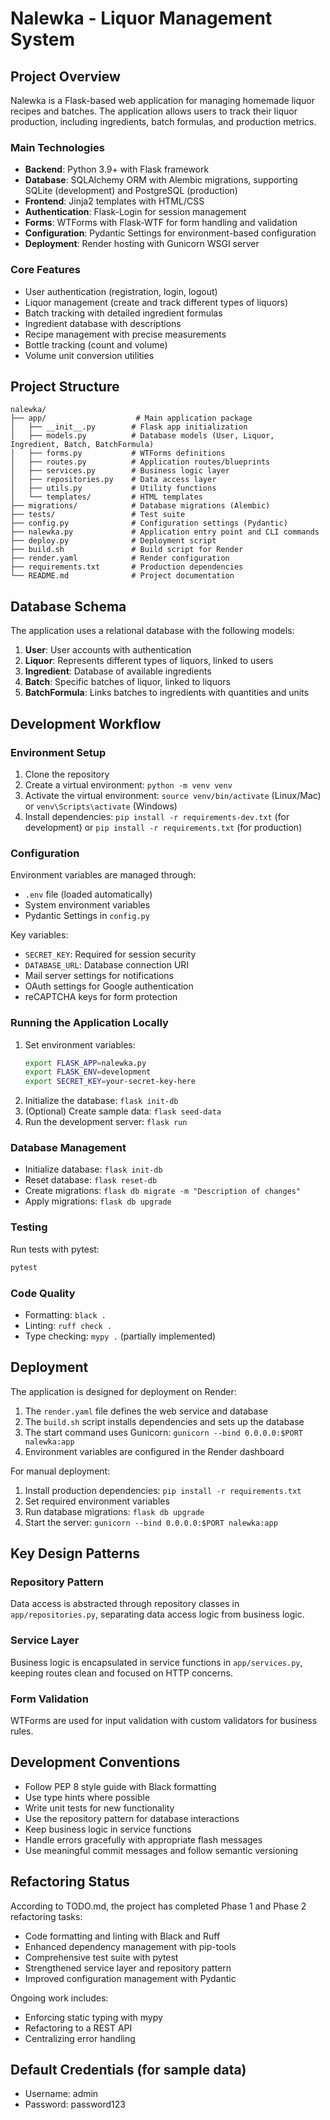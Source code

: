 # Nalewka - Liquor Management System

## Project Overview

Nalewka is a Flask-based web application for managing homemade liquor recipes and batches. The application allows users to track their liquor production, including ingredients, batch formulas, and production metrics.

### Main Technologies
- **Backend**: Python 3.9+ with Flask framework
- **Database**: SQLAlchemy ORM with Alembic migrations, supporting SQLite (development) and PostgreSQL (production)
- **Frontend**: Jinja2 templates with HTML/CSS
- **Authentication**: Flask-Login for session management
- **Forms**: WTForms with Flask-WTF for form handling and validation
- **Configuration**: Pydantic Settings for environment-based configuration
- **Deployment**: Render hosting with Gunicorn WSGI server

### Core Features
- User authentication (registration, login, logout)
- Liquor management (create and track different types of liquors)
- Batch tracking with detailed ingredient formulas
- Ingredient database with descriptions
- Recipe management with precise measurements
- Bottle tracking (count and volume)
- Volume unit conversion utilities

## Project Structure

```
nalewka/
├── app/                    # Main application package
│   ├── __init__.py        # Flask app initialization
│   ├── models.py          # Database models (User, Liquor, Ingredient, Batch, BatchFormula)
│   ├── forms.py           # WTForms definitions
│   ├── routes.py          # Application routes/blueprints
│   ├── services.py        # Business logic layer
│   ├── repositories.py    # Data access layer
│   ├── utils.py           # Utility functions
│   └── templates/         # HTML templates
├── migrations/            # Database migrations (Alembic)
├── tests/                 # Test suite
├── config.py              # Configuration settings (Pydantic)
├── nalewka.py             # Application entry point and CLI commands
├── deploy.py              # Deployment script
├── build.sh               # Build script for Render
├── render.yaml            # Render configuration
├── requirements.txt       # Production dependencies
└── README.md              # Project documentation
```

## Database Schema

The application uses a relational database with the following models:

1. **User**: User accounts with authentication
2. **Liquor**: Represents different types of liquors, linked to users
3. **Ingredient**: Database of available ingredients
4. **Batch**: Specific batches of liquor, linked to liquors
5. **BatchFormula**: Links batches to ingredients with quantities and units

## Development Workflow

### Environment Setup
1. Clone the repository
2. Create a virtual environment: `python -m venv venv`
3. Activate the virtual environment: `source venv/bin/activate` (Linux/Mac) or `venv\Scripts\activate` (Windows)
4. Install dependencies: `pip install -r requirements-dev.txt` (for development) or `pip install -r requirements.txt` (for production)

### Configuration
Environment variables are managed through:
- `.env` file (loaded automatically)
- System environment variables
- Pydantic Settings in `config.py`

Key variables:
- `SECRET_KEY`: Required for session security
- `DATABASE_URL`: Database connection URI
- Mail server settings for notifications
- OAuth settings for Google authentication
- reCAPTCHA keys for form protection

### Running the Application Locally
1. Set environment variables:
   ```bash
   export FLASK_APP=nalewka.py
   export FLASK_ENV=development
   export SECRET_KEY=your-secret-key-here
   ```
2. Initialize the database: `flask init-db`
3. (Optional) Create sample data: `flask seed-data`
4. Run the development server: `flask run`

### Database Management
- Initialize database: `flask init-db`
- Reset database: `flask reset-db`
- Create migrations: `flask db migrate -m "Description of changes"`
- Apply migrations: `flask db upgrade`

### Testing
Run tests with pytest:
```bash
pytest
```

### Code Quality
- Formatting: `black .`
- Linting: `ruff check .`
- Type checking: `mypy .` (partially implemented)

## Deployment

The application is designed for deployment on Render:

1. The `render.yaml` file defines the web service and database
2. The `build.sh` script installs dependencies and sets up the database
3. The start command uses Gunicorn: `gunicorn --bind 0.0.0.0:$PORT nalewka:app`
4. Environment variables are configured in the Render dashboard

For manual deployment:
1. Install production dependencies: `pip install -r requirements.txt`
2. Set required environment variables
3. Run database migrations: `flask db upgrade`
4. Start the server: `gunicorn --bind 0.0.0.0:$PORT nalewka:app`

## Key Design Patterns

### Repository Pattern
Data access is abstracted through repository classes in `app/repositories.py`, separating data access logic from business logic.

### Service Layer
Business logic is encapsulated in service functions in `app/services.py`, keeping routes clean and focused on HTTP concerns.

### Form Validation
WTForms are used for input validation with custom validators for business rules.

## Development Conventions

- Follow PEP 8 style guide with Black formatting
- Use type hints where possible
- Write unit tests for new functionality
- Use the repository pattern for database interactions
- Keep business logic in service functions
- Handle errors gracefully with appropriate flash messages
- Use meaningful commit messages and follow semantic versioning

## Refactoring Status

According to TODO.md, the project has completed Phase 1 and Phase 2 refactoring tasks:
- Code formatting and linting with Black and Ruff
- Enhanced dependency management with pip-tools
- Comprehensive test suite with pytest
- Strengthened service layer and repository pattern
- Improved configuration management with Pydantic

Ongoing work includes:
- Enforcing static typing with mypy
- Refactoring to a REST API
- Centralizing error handling

## Default Credentials (for sample data)
- Username: admin
- Password: password123
